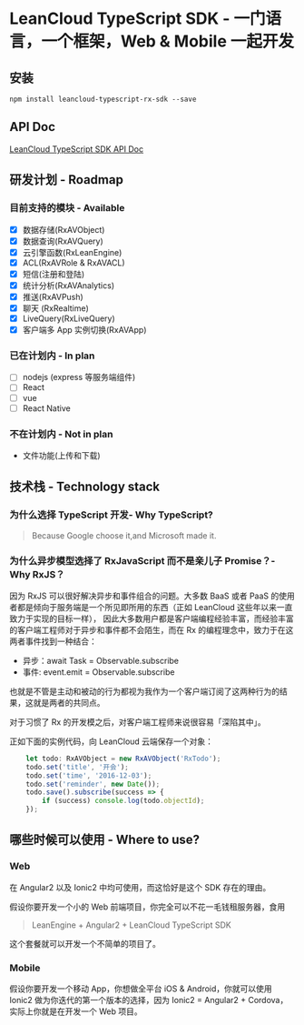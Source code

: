 # LeanCloud TypeScript SDK  - 一门语言，一个框架，Web & Mobile 一起开发


## 安装

```shell
npm install leancloud-typescript-rx-sdk --save
```

## API Doc

[LeanCloud TypeScript SDK API Doc](https://wujun4code.github.io/leancloud-typescript-rx-sdk/docs/gen/index.html)

## 研发计划 - Roadmap

### 目前支持的模块 - Available

- [x] 数据存储(RxAVObject)
- [x] 数据查询(RxAVQuery)
- [x] 云引擎函数(RxLeanEngine)
- [x] ACL(RxAVRole & RxAVACL)
- [x] 短信(注册和登陆)
- [x] 统计分析(RxAVAnalytics)
- [x] 推送(RxAVPush)
- [x] 聊天 (RxRealtime)
- [x] LiveQuery(RxLiveQuery)
- [x] 客户端多 App 实例切换(RxAVApp)

### 已在计划内 - In plan

- [ ] nodejs (express 等服务端组件)
- [ ] React 
- [ ] vue
- [ ] React Native

### 不在计划内 - Not in plan
- 文件功能(上传和下载)

## 技术栈 - Technology stack
### 为什么选择 TypeScript 开发-  Why TypeScript?

> Because Google choose it,and Microsoft made it.

### 为什么异步模型选择了 RxJavaScript 而不是亲儿子 Promise？- Why RxJS？

因为 RxJS 可以很好解决异步和事件组合的问题。大多数 BaaS 或者 PaaS 的使用者都是倾向于服务端是一个所见即所用的东西（正如 LeanCloud 这些年以来一直致力于实现的目标一样），
因此大多数用户都是客户端编程经验丰富，而经验丰富的客户端工程师对于异步和事件都不会陌生，而在 Rx 的编程理念中，致力于在这两者事件找到一种结合：

- 异步：await Task  = Observable.subscribe
- 事件: event.emit  = Observable.subscribe

也就是不管是主动和被动的行为都视为我作为一个客户端订阅了这两种行为的结果，这就是两者的共同点。

对于习惯了 Rx 的开发模之后，对客户端工程师来说很容易「深陷其中」。

正如下面的实例代码，向 LeanCloud 云端保存一个对象：

```ts
    let todo: RxAVObject = new RxAVObject('RxTodo');
    todo.set('title', '开会');
    todo.set('time', '2016-12-03');
    todo.set('reminder', new Date());
    todo.save().subscribe(success => {
        if (success) console.log(todo.objectId);
    });
```

## 哪些时候可以使用  - Where to use?

### Web 
在 Angular2 以及 Ionic2 中均可使用，而这恰好是这个 SDK 存在的理由。

假设你要开发一个小的 Web 前端项目，你完全可以不花一毛钱租服务器，食用

> LeanEngine + Angular2 + LeanCloud TypeScript SDK

这个套餐就可以开发一个不简单的项目了。

### Mobile
假设你要开发一个移动 App，你想做全平台 iOS & Android，你就可以使用 Ionic2 做为你迭代的第一个版本的选择，因为 Ionic2 = Angular2 + Cordova，实际上你就是在开发一个 Web 项目。
